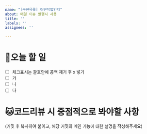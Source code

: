```yaml
---
name: "[구현목록] 어떤작업인지"
about: 매일 이슈 발행시 사용
title: ''
labels: ''
assignees: ''

---
```


# 🐶오늘 할 일
- [ ] 체크표시는 괄호안에 공백 제거 후 x 넣기
- [ ] 가
- [ ] 나
- [ ] 다

# 🐱코드리뷰 시 중점적으로 봐야할 사항
(커밋 후 복사하여 붙이고, 해당 커밋의 메인 기능에 대한 설명을 작성해주세요)
